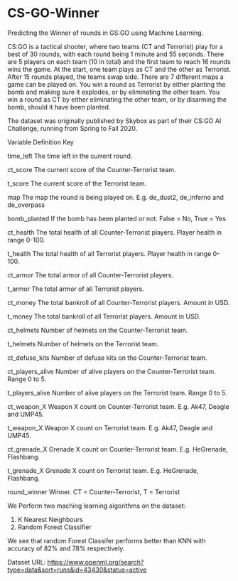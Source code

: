 # CS-GO-Winner
Predicting the Winner of rounds in GS:GO using Machine Learning.

CS:GO is a tactical shooter, where two teams (CT and Terrorist) play for a best of 30 rounds, with each round being 1 minute and 55 seconds. There are 5 players on each team (10 in total) and the first team to reach 16 rounds wins the game. At the start, one team plays as CT and the other as Terrorist. After 15 rounds played, the teams swap side. There are 7 different maps a game can be played on. You win a round as Terrorist by either planting the bomb and making sure it explodes, or by eliminating the other team. You win a round as CT by either eliminating the other team, or by disarming the bomb, should it have been planted. 


The dataset was originally published by Skybox as part of their CS:GO AI Challenge, running from Spring to Fall 2020.

Variable Definition Key

time_left The time left in the current round.

ct_score The current score of the Counter-Terrorist team.

t_score The current score of the Terrorist team.

map The map the round is being played on. E.g. de_dust2, de_inferno and de_overpass

bomb_planted If the bomb has been planted or not. False = No, True = Yes

ct_health The total health of all Counter-Terrorist players. Player health in range 0-100.

t_health The total health of all Terrorist players. Player health in range 0-100.

ct_armor The total armor of all Counter-Terrorist players.

t_armor The total armor of all Terrorist players.

ct_money The total bankroll of all Counter-Terrorist players. Amount in USD.

t_money The total bankroll of all Terrorist players. Amount in USD.

ct_helmets Number of helmets on the Counter-Terrorist team.

t_helmets Number of helmets on the Terrorist team.

ct_defuse_kits Number of defuse kits on the Counter-Terrorist team.

ct_players_alive Number of alive players on the Counter-Terrorist team. Range 0 to 5.

t_players_alive Number of alive players on the Terrorist team. Range 0 to 5.

ct_weapon_X Weapon X count on Counter-Terrorist team. E.g. Ak47, Deagle and UMP45.

t_weapon_X Weapon X count on Terrorist team. E.g. Ak47, Deagle and UMP45.

ct_grenade_X Grenade X count on Counter-Terrorist team. E.g. HeGrenade, Flashbang.

t_grenade_X Grenade X count on Terrorist team. E.g. HeGrenade, Flashbang.

round_winner Winner. CT = Counter-Terrorist, T = Terrorist




We Perform two maching learning algorithms on the dataset:
1. K Nearest Neighbours
2. Random Forest Classifier

We see that random Forest Classifer performs better than KNN with accuracy of 82% and 78% respectively.

Dataset URL: https://www.openml.org/search?type=data&sort=runs&id=43430&status=active

